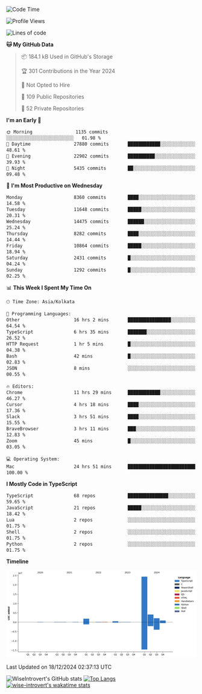 <!--START_SECTION:waka-->
![Code Time](http://img.shields.io/badge/Code%20Time-1%2C973%20hrs%208%20mins-blue)

![Profile Views](http://img.shields.io/badge/Profile%20Views-0-blue)

![Lines of code](https://img.shields.io/badge/From%20Hello%20World%20I%27ve%20Written-34.3%20million%20lines%20of%20code-blue)

**🐱 My GitHub Data** 

> 📦 184.1 kB Used in GitHub's Storage 
 > 
> 🏆 301 Contributions in the Year 2024
 > 
> 🚫 Not Opted to Hire
 > 
> 📜 109 Public Repositories 
 > 
> 🔑 52 Private Repositories 
 > 
**I'm an Early 🐤** 

```text
🌞 Morning                1135 commits        ░░░░░░░░░░░░░░░░░░░░░░░░░   01.98 % 
🌆 Daytime                27880 commits       ████████████░░░░░░░░░░░░░   48.61 % 
🌃 Evening                22902 commits       ██████████░░░░░░░░░░░░░░░   39.93 % 
🌙 Night                  5435 commits        ██░░░░░░░░░░░░░░░░░░░░░░░   09.48 % 
```
📅 **I'm Most Productive on Wednesday** 

```text
Monday                   8360 commits        ████░░░░░░░░░░░░░░░░░░░░░   14.58 % 
Tuesday                  11648 commits       █████░░░░░░░░░░░░░░░░░░░░   20.31 % 
Wednesday                14475 commits       ██████░░░░░░░░░░░░░░░░░░░   25.24 % 
Thursday                 8282 commits        ████░░░░░░░░░░░░░░░░░░░░░   14.44 % 
Friday                   10864 commits       █████░░░░░░░░░░░░░░░░░░░░   18.94 % 
Saturday                 2431 commits        █░░░░░░░░░░░░░░░░░░░░░░░░   04.24 % 
Sunday                   1292 commits        █░░░░░░░░░░░░░░░░░░░░░░░░   02.25 % 
```


📊 **This Week I Spent My Time On** 

```text
🕑︎ Time Zone: Asia/Kolkata

💬 Programming Languages: 
Other                    16 hrs 2 mins       ████████████████░░░░░░░░░   64.54 % 
TypeScript               6 hrs 35 mins       ███████░░░░░░░░░░░░░░░░░░   26.52 % 
HTTP Request             1 hr 5 mins         █░░░░░░░░░░░░░░░░░░░░░░░░   04.38 % 
Bash                     42 mins             █░░░░░░░░░░░░░░░░░░░░░░░░   02.83 % 
JSON                     8 mins              ░░░░░░░░░░░░░░░░░░░░░░░░░   00.55 % 

🔥 Editors: 
Chrome                   11 hrs 29 mins      ████████████░░░░░░░░░░░░░   46.27 % 
Cursor                   4 hrs 18 mins       ████░░░░░░░░░░░░░░░░░░░░░   17.36 % 
Slack                    3 hrs 51 mins       ████░░░░░░░░░░░░░░░░░░░░░   15.55 % 
BraveBrowser             3 hrs 11 mins       ███░░░░░░░░░░░░░░░░░░░░░░   12.83 % 
Zoom                     45 mins             █░░░░░░░░░░░░░░░░░░░░░░░░   03.05 % 

💻 Operating System: 
Mac                      24 hrs 51 mins      █████████████████████████   100.00 % 
```

**I Mostly Code in TypeScript** 

```text
TypeScript               68 repos            ███████████████░░░░░░░░░░   59.65 % 
JavaScript               21 repos            █████░░░░░░░░░░░░░░░░░░░░   18.42 % 
Lua                      2 repos             ░░░░░░░░░░░░░░░░░░░░░░░░░   01.75 % 
Shell                    2 repos             ░░░░░░░░░░░░░░░░░░░░░░░░░   01.75 % 
Python                   2 repos             ░░░░░░░░░░░░░░░░░░░░░░░░░   01.75 % 
```



**Timeline**

![Lines of Code chart](https://raw.githubusercontent.com/wise-introvert/wise-introvert/master/assets/bar_graph.png)


 Last Updated on 18/12/2024 02:37:13 UTC
<!--END_SECTION:waka-->

![WiseIntrovert's GitHub stats](https://github-readme-stats.vercel.app/api?username=wise-introvert&count_private=true&show_icons=true)
[![Top Langs](https://github-readme-stats.vercel.app/api/top-langs/?username=wise-introvert&langs_count=10)](https://github.com/anuraghazra/github-readme-stats)
[![wise-introvert's wakatime stats](https://github-readme-stats.vercel.app/api/wakatime?username=wiseintrovert)](https://github.com/anuraghazra/github-readme-stats)
